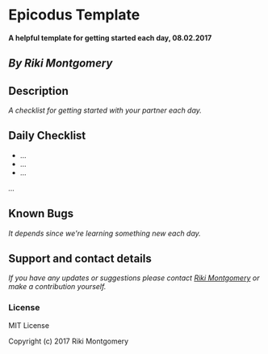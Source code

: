 # **Epicodus Template**

#### A helpful template for getting started each day, 08.02.2017

## _By Riki Montgomery_

## Description

_A checklist for getting started with your partner each day._

## Daily Checklist

* _..._
* _..._
* _..._

_..._

## Known Bugs

_It depends since we're learning something new each day._

## Support and contact details

_If you have any updates or suggestions please contact [Riki Montgomery] or make a contribution yourself._

[Riki Montgomery]: mailto:mostriki820@gmail.com

### License

MIT License

Copyright (c) 2017 Riki Montgomery
